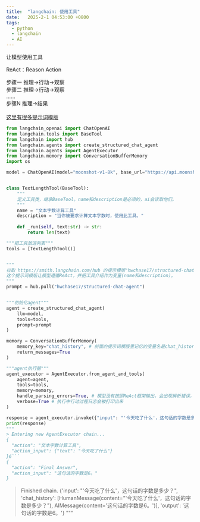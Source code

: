 ```yaml
---
title:  "langchain: 使用工具"
date:   2025-2-1 04:53:00 +0800
tags:
  - python
  - langchain
  - AI
---
```


让模型使用工具  
  
ReAct：Reason Action  

步骤一 推理->行动->观察  
步骤二 推理->行动->观察  
......                       
步骤N  推理->结果  
<br/>
[这里有很多提示词模版](https://smith.langchain.com/hub)  


```python
from langchain_openai import ChatOpenAI
from langchain.tools import BaseTool
from langchain import hub
from langchain.agents import create_structured_chat_agent
from langchain.agents import AgentExecutor
from langchain.memory import ConversationBufferMemory
import os

model = ChatOpenAI(model="moonshot-v1-8k", base_url="https://api.moonshot.cn/v1", temperature=0, api_key=os.getenv("OPENAI_API_KEY"))


class TextLengthTool(BaseTool):
    """
    定义工具类，继承BaseTool。name和description是必须的，ai会读取他们。
    """
    name = "文本字数计算工具"
    description = "当你被要求计算文本字数时，使用此工具。"
    
    def _run(self, text:str) -> str:
        return len(text)

"""把工具放进列表"""
tools = [TextLengthTool()]


"""
拉取 https://smith.langchain.com/hub 的提示模版"hwchase17/structured-chat-agent"
这个提示词模版让模型遵循ReAct，并把工具介绍作为变量(name和description)。
"""
prompt = hub.pull("hwchase17/structured-chat-agent")


"""初始化agent"""
agent = create_structured_chat_agent(
    llm=model, 
    tools=tools, 
    prompt=prompt
)

memory = ConversationBufferMemory(
    memory_key="chat_history", # 前面的提示词模版里记忆的变量名是chat_history
    return_messages=True
)

"""agent执行器"""
agent_executor = AgentExecutor.from_agent_and_tools(
    agent=agent, 
    tools=tools,
    memory=memory,
    handle_parsing_errors=True, # 模型没有按照ReAct框架输出，会出现解析错误，这个可以把错误发送回模型，让模型自行推理错误。
    verbose=True # 执行中行动过程日志会被打印出来
)

response = agent_executor.invoke({"input": "'今天吃了什么'，这句话的字数是多少？"})
print(response)
"""
> Entering new AgentExecutor chain...
{
  "action": "文本字数计算工具",
  "action_input": {"text": "今天吃了什么"}
}6```
{
  "action": "Final Answer",
  "action_input": "这句话的字数是6。"
}
```

> Finished chain.
{'input': "'今天吃了什么'，这句话的字数是多少？", 'chat_history': [HumanMessage(content="'今天吃了什么'，这句话的字数是多少？"), AIMessage(content='这句话的字数是6。')], 'output': '这句话的字数是6。'}
"""
```